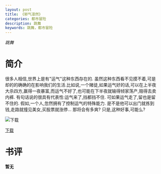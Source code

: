```yaml
---
layout: post
title: 《邪气凛然》
categories: 都市冒险
description: 跳舞
keywords: 跳舞，都市冒险
---
```

*跳舞*

# 简介

很多人相信,世界上是有"运气"这种东西存在的.  虽然这种东西看不见摸不着,可是却的的确确的在影响我们的生活.比如说,一个赌徒,如果运气好的话,可以在上半夜大杀四方,赢得一夜暴富,而运气不好了,也可能在下半夜就输得倾家荡产,赔得去卖内裤.  有句话说的很具有代表性:运气来了,挡都挡不住.  可如果运气走了,留也是留不住的.  假如,一个人,忽然拥有了控制运气的特殊能力.  是不是他可以出门就拣到钱,走路就撞见美女,买股票就涨停…  那将会有多爽?  只是,这种好事,可能么?

![下载](http://tva1.sinaimg.cn/large/008dGP0Fgy1gtw9wmvetdj305a07dgll.jpg)

[下载](https://link.jscdn.cn/1drv/aHR0cHM6Ly8xZHJ2Lm1zL3QvcyFBaGU2R2dNWmVFb2poREtOcWtFU2Z2c3otcnBlP2U9bnhySU5O.txt)

# 书评
**暂无**